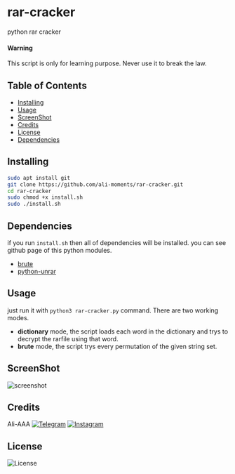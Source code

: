 # rar-cracker

python rar cracker

#### Warning
This script is only for learning purpose.
Never use it to break the law.

## Table of Contents
* [Installing](https://github.com/ali-moments/rar-cracker#installing)
* [Usage](https://github.com/ali-moments/rar-cracker#usage)
* [ScreenShot](https://github.com/ali-moments/rar-cracker#screenshot)
* [Credits](https://github.com/ali-moments/rar-cracker#credits)
* [License](https://github.com/ali-moments/rar-cracker#license)
* [Dependencies](https://github.com/ali-moments/rar-cracker#dependencies)

## Installing
```bash
sudo apt install git
git clone https://github.com/ali-moments/rar-cracker.git
cd rar-cracker
sudo chmod +x install.sh
sudo ./install.sh
```

## Dependencies

if you run `install.sh` then all of dependencies will be installed.
you can see github page of this python modules. 
+ [brute](https://github.com/rdegges/brute)
+ [python-unrar](https://github.com/matiasb/python-unrar)

## Usage

just run it with `python3 rar-cracker.py` command.
There are two working modes.  
+ **dictionary** mode, the script loads each word in the dictionary and trys to decrypt the rarfile using that word.
+ **brute** mode, the script trys every permutation of the given string set.


## ScreenShot

![screenshot](screenshot.png)


## Credits

Ali-AAA
[![Telegram](https://img.shields.io/static/v1.svg?label=Telegram&message=@happy_c0d3r&color=grey&logo=telegram&labelColor=0088ff&style=social)](https://t.me/happy_c0d3r)
[![Instagram](https://img.shields.io/badge/Instagram-follow-0088ff.svg?logo=instagram&logoColor=white)](https://www.instagram.com/ali_aaa_3351/)


## License

![License](https://img.shields.io/github/license/ali-moments/rar-cracker)
